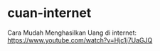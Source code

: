 # cuan-internet
Cara Mudah Menghasilkan Uang di internet: https://www.youtube.com/watch?v=Hjc1j7UaGJQ
